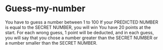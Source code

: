 # Guess-my-number
You have to guess a number between 1 to 100
If your PREDICTED NUMBER is equal to the SECRET NUMBER, you will win
You have 20 points at the start. For each wrong guess, 1 point will be deducted, and in each guess, you will say that you chose a number greater than the SECRET NUMBER or a number smaller than the SECRET NUMBER.
